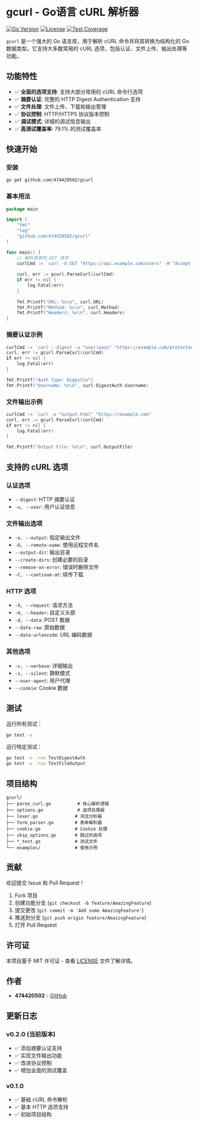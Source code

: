 # gcurl - Go语言 cURL 解析器

[![Go Version](https://img.shields.io/badge/Go-1.16+-blue.svg)](https://golang.org)
[![License](https://img.shields.io/badge/License-MIT-green.svg)](LICENSE)
[![Test Coverage](https://img.shields.io/badge/Coverage-79.1%25-yellow.svg)](tests)

`gcurl` 是一个强大的 Go 语言库，用于解析 cURL 命令并将其转换为结构化的 Go 数据类型。它支持大多数常用的 cURL 选项，包括认证、文件上传、输出处理等功能。

## 功能特性

- ✅ **全面的选项支持**: 支持大部分常用的 cURL 命令行选项
- ✅ **摘要认证**: 完整的 HTTP Digest Authentication 支持
- ✅ **文件处理**: 文件上传、下载和输出管理
- ✅ **协议控制**: HTTP/HTTPS 协议版本控制
- ✅ **调试模式**: 详细的调试信息输出
- ✅ **高测试覆盖率**: 79.1% 的测试覆盖率

## 快速开始

### 安装

```bash
go get github.com/474420502/gcurl
```

### 基本用法

```go
package main

import (
    "fmt"
    "log"
    "github.com/474420502/gcurl"
)

func main() {
    // 解析简单的 GET 请求
    curlCmd := `curl -X GET "https://api.example.com/users" -H "Accept: application/json"`
    
    curl, err := gcurl.ParseCurl(curlCmd)
    if err != nil {
        log.Fatal(err)
    }
    
    fmt.Printf("URL: %s\n", curl.URL)
    fmt.Printf("Method: %s\n", curl.Method)
    fmt.Printf("Headers: %v\n", curl.Headers)
}
```

### 摘要认证示例

```go
curlCmd := `curl --digest -u "user:pass" "https://example.com/protected"`
curl, err := gcurl.ParseCurl(curlCmd)
if err != nil {
    log.Fatal(err)
}

fmt.Printf("Auth Type: Digest\n")
fmt.Printf("Username: %s\n", curl.DigestAuth.Username)
```

### 文件输出示例

```go
curlCmd := `curl -o "output.html" "https://example.com"`
curl, err := gcurl.ParseCurl(curlCmd)
if err != nil {
    log.Fatal(err)
}

fmt.Printf("Output File: %s\n", curl.OutputFile)
```

## 支持的 cURL 选项

### 认证选项
- `--digest`: HTTP 摘要认证
- `-u, --user`: 用户认证信息

### 文件输出选项
- `-o, --output`: 指定输出文件
- `-O, --remote-name`: 使用远程文件名
- `--output-dir`: 输出目录
- `--create-dirs`: 创建必要的目录
- `--remove-on-error`: 错误时删除文件
- `-C, --continue-at`: 续传下载

### HTTP 选项
- `-X, --request`: 请求方法
- `-H, --header`: 自定义头部
- `-d, --data`: POST 数据
- `--data-raw`: 原始数据
- `--data-urlencode`: URL 编码数据

### 其他选项
- `-v, --verbose`: 详细输出
- `-s, --silent`: 静默模式
- `--user-agent`: 用户代理
- `--cookie`: Cookie 数据

## 测试

运行所有测试：

```bash
go test -v
```

运行特定测试：

```bash
go test -v -run TestDigestAuth
go test -v -run TestFileOutput
```

## 项目结构

```
gcurl/
├── parse_curl.go          # 核心解析逻辑
├── options.go             # 选项处理器
├── lexer.go              # 词法分析器
├── form_parser.go        # 表单解析器
├── cookie.go             # Cookie 处理
├── skip_options.go       # 跳过的选项
├── *_test.go             # 测试文件
└── examples/             # 使用示例
```

## 贡献

欢迎提交 Issue 和 Pull Request！

1. Fork 项目
2. 创建功能分支 (`git checkout -b feature/AmazingFeature`)
3. 提交更改 (`git commit -m 'Add some AmazingFeature'`)
4. 推送到分支 (`git push origin feature/AmazingFeature`)
5. 打开 Pull Request

## 许可证

本项目基于 MIT 许可证 - 查看 [LICENSE](LICENSE) 文件了解详情。

## 作者

- **474420502** - [GitHub](https://github.com/474420502)

## 更新日志

### v0.2.0 (当前版本)
- ✅ 添加摘要认证支持
- ✅ 实现文件输出功能
- ✅ 改进协议控制
- ✅ 增加全面的测试覆盖

### v0.1.0
- ✅ 基础 cURL 命令解析
- ✅ 基本 HTTP 选项支持
- ✅ 初始项目结构
